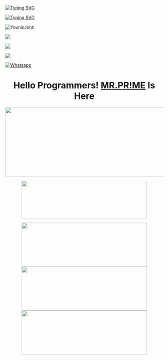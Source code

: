 [![Typing SVG](https://readme-typing-svg.herokuapp.com?color=%23FF0000&lines=WELCOME+TO+MY+GITHUB+IAM+PR!ME)](https://git.io/typing-svg)

[![Typing SVG](https://readme-typing-svg.herokuapp.com?color=%23AF00FF&lines=Student+of+9th,+10th+Class)](https://git.io/typing-svg)


![YounisJohn](https://komarev.com/ghpvc/?username=PRIME-404&color=blue)

<a href="https://github.com/PRIME-404"><img src="https://img.shields.io/github/followers/PRIME-404?label=followers&style=social"/></a>

[![](https://img.shields.io/badge/Facebook-blue?logo=Facebook&logoColor=blue&labelColor=white)](https://www.facebook.com/FarHan.YouR.FatHer.OkH.bbY)

[![](https://img.shields.io/badge/Messenger-red?logo=Messenger&logoColor=red&labelColor=black)](https://m.me/FarHan.YouR.FatHer.OkH.bbY)

[![Whatsapp](https://img.shields.io/badge/Whatsapp-AHMED.FARHAN-deepgreen?style=flat-square&logo=whatsapp)](https://wa.me/+8801843961233)

</p>
<h1 align="center">
  <b>Hello Programmers!<b> <a href="https://www.facebook.com/FarHan.YouR.FatHer.OkH.bbY" target="blank">MR.PR!ME</a> Is Here
</h1>
<p align="center">
  <img width="600" height="220" src="https://github-readme-stats.vercel.app/api?username=PRIME-404&show_icons=true&theme=chartreuse-dark&locale=id">
</p>
<p align="center">
  <img width="400" height="120" src="https://github-readme-stats.vercel.app/api/top-langs/?username=PRIME-404&layout=compact&theme=chartreuse-dark">
</p>
<p align="center">
<a href="https://github.com/PRIME-404/PyObsuscate"><img width="400" height="140" src="https://github-readme-stats.vercel.app/api/pin/?username=PRIME-404&repo=PyObsuscate&theme=chartreuse-dark"></a>
<a href="https://github.com/AHMED-143/DEMON"><img width="400" height="140" src="https://github-readme-stats.vercel.app/api/pin/?username=AHMED-143&repo=DEMON&theme=chartreuse-dark"></a>
<a href="https://github.com/AHMED-143/RESERVE"><img width="400" 
height="140" src="https://github-readme-stats.vercel.app/api/pin/?username=AHMED-143&repo=RESERVE&theme=chartreuse-dark"></a>
<a
